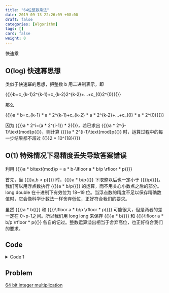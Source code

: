```yaml
---
title: "64位整数乘法"
date: 2019-09-13 22:26:09 +08:00
draft: false
categories: [Algorithm]
tags: []
card: false
weight: 0
---
```


快速乘

<!--more-->

## O(log) 快速幂思想

类似于快速幂的思想，把整数 b 用二进制表示，即 

{{<latex>}}b=c_{k-1}2^{k-1}+c_{k-2}2^{k-2}+...+c_{0}2^{0}{{</latex>}}

那么

{{<latex>}}a * b=c_{k-1} * a * 2^{k-1}+c_{k-2} * a * 2^{k-2}+...+c_{0} * a * 2^{0}{{</latex>}}

因为 {{<latex>}}a * 2^i=(a * 2^{i-1}) * 2{{</latex>}}，若已求出 {{<latex>}}a * 2^{i-1}\text{mod}p{{</latex>}}，则计算 {{<latex>}}a * 2^{i-1}\text{mod}p{{</latex>}} 时，运算过程中的每一步结果都不超过 {{<latex>}}2 * 10^{18}{{</latex>}}

## O(1) 特殊情况下易精度丢失导致答案错误

利用 {{<latex>}}a * b\text{mod}p = a * b-\lfloor a * b/p \rfloor * p{{</latex>}}

首先，当 {{<latex>}}a,b < p{{</latex>}} 时，{{<latex>}}a * b/p{{</latex>}} 下取整以后也一定小于 {{<latex>}}p{{</latex>}}。我们可以用浮点数执行 {{<latex>}}a * b/p{{</latex>}} 的运算，而不用关心小数点之后的部分。long double 在十进制下有效位为 18~19 位。当浮点数的精度不足以保存精确数值时，它会像科学计数法一样舍弃低位，正好符合我们的要求。

虽然 {{<latex>}}a * b{{</latex>}} 和 {{<latex>}}\lfloor a * b/p \rfloor * p{{</latex>}} 可能很大，但是两者的差一定在 0~p-1之间。所以我们用 long long 来保存 {{<latex>}}a * b{{</latex>}} 和 {{<latex>}}\lfloor a * b/p \rfloor * p{{</latex>}} 各自的记过。整数运算溢出相当于舍弃高位，也正好符合我们的要求。

## Code

<details>
<summary>Code 1</summary>

```cpp
// O(1)
ll mul(ll a, ll b, ll p) {
	return ((__int128)a*b)%p;
}
// O(1)
ll mul(ll a, ll b, ll p) {
	a %= p; b %= p;
	ll c = (long double)a * b / p;
	ll ans = a * b - c * p;
	return (ans % p + p) % p;
}
// O(log)
ll mul(ll a, ll b, ll p) {
	ll ans = 0;
	while (b) {
		if (b & 1) ans = (ans + a) % p;
		a = a * 2 % p;
		b >>= 1;
	}
	return ans;
}
```

</details>

## Problem

[64 bit integer multiplication](https://icpc.akvicor.com/problem/1022)


